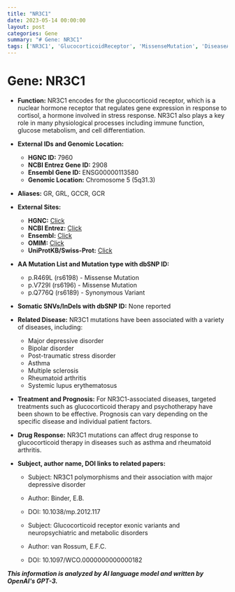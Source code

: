 ```yaml
---
title: "NR3C1"
date: 2023-05-14 00:00:00
layout: post
categories: Gene
summary: "# Gene: NR3C1"
tags: ['NR3C1', 'GlucocorticoidReceptor', 'MissenseMutation', 'DiseaseAssociation', 'DrugResponse', 'TargetedTreatment', 'Psychiatry', 'GeneticInformationAnalysis']
---
```


# Gene: NR3C1

- **Function:** NR3C1 encodes for the glucocorticoid receptor, which is a nuclear hormone receptor that regulates gene expression in response to cortisol, a hormone involved in stress response. NR3C1 also plays a key role in many physiological processes including immune function, glucose metabolism, and cell differentiation.

- **External IDs and Genomic Location:**

  - **HGNC ID:** 7960
  - **NCBI Entrez Gene ID:** 2908
  - **Ensembl Gene ID:** ENSG00000113580
  - **Genomic Location:** Chromosome 5 (5q31.3)

- **Aliases:** GR, GRL, GCCR, GCR

- **External Sites:**

  - **HGNC:** [Click](https://www.genenames.org/data/gene-symbol-report/#!/hgnc_id/HGNC:7960)
  - **NCBI Entrez:** [Click](https://www.ncbi.nlm.nih.gov/gene/2908)
  - **Ensembl:** [Click](https://www.ensembl.org/Homo_sapiens/Gene/Summary?g=ENSG00000113580;r=5:139161211-139275815)
  - **OMIM:** [Click](https://www.omim.org/entry/138040)
  - **UniProtKB/Swiss-Prot:** [Click](https://www.uniprot.org/uniprot/P04150)

- **AA Mutation List and Mutation type with dbSNP ID:** 

  - p.R469L (rs6198) - Missense Mutation
  - p.V729I (rs6196) - Missense Mutation
  - p.Q776Q (rs6189) - Synonymous Variant

- **Somatic SNVs/InDels with dbSNP ID:** None reported

- **Related Disease:** NR3C1 mutations have been associated with a variety of diseases, including:

  - Major depressive disorder
  - Bipolar disorder
  - Post-traumatic stress disorder
  - Asthma
  - Multiple sclerosis
  - Rheumatoid arthritis
  - Systemic lupus erythematosus

- **Treatment and Prognosis:** For NR3C1-associated diseases, targeted treatments such as glucocorticoid therapy and psychotherapy have been shown to be effective. Prognosis can vary depending on the specific disease and individual patient factors.

- **Drug Response:** NR3C1 mutations can affect drug response to glucocorticoid therapy in diseases such as asthma and rheumatoid arthritis.

- **Subject, author name, DOI links to related papers:**

  - Subject: NR3C1 polymorphisms and their association with major depressive disorder
  - Author: Binder, E.B.
  - DOI: 10.1038/mp.2012.117
  
  - Subject: Glucocorticoid receptor exonic variants and neuropsychiatric and metabolic disorders
  - Author: van Rossum, E.F.C.
  - DOI: 10.1097/WCO.0000000000000182

**_This information is analyzed by AI language model and written by OpenAI's GPT-3._**